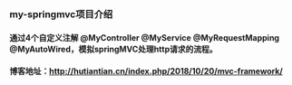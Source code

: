 ### my-springmvc项目介绍


#### 通过4个自定义注解 @MyController @MyService @MyRequestMapping @MyAutoWired，模拟springMVC处理http请求的流程。
#### 博客地址：http://hutiantian.cn/index.php/2018/10/20/mvc-framework/